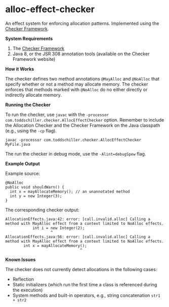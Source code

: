 alloc-effect-checker
====================

An effect system for enforcing allocation patterns. Implemented using the [Checker Framework](http://checkerframework.org).

__System Requirements__

1. The [Checker Framework](http://checkerframework.org)
2. Java 8, or the JSR 308 annotation tools (available on the Checker Framework website)

__How it Works__

The checker defines two method annotations `@MayAlloc` and `@NoAlloc` that specify whether or not a method may allocate memory.
The checker enforces that methods marked with `@NoAlloc` do no either directly or indirectly allocate memory.

__Running the Checker__

To run the checker, use `javac` with the `-processor com.toddschiller.checker.AllocEffectChecker` option. 
Remember to include the Allocation Checker and the Checker Framework on the Java classpath (e.g., using the `-cp` flag).

```
javac -processor com.toddschiller.checker.AllocEffectChecker MyFile.java
```

The run the checker in debug mode, use the `-Alint=debugSpew` flag.

__Example Output__

Example source:
```
@NoAlloc 
public void shouldWarn() {
  int x = mayAllocateMemory(); // an unannotated method
  int y = new Integer(3);
}
```

The corresponding checker output:

```
AllocationEffects.java:42: error: [call.invalid.alloc] Calling a method with MayAlloc effect from a context limited to NoAlloc effects.
            int i = new Integer(2);
                    ^
AllocationEffects.java:56: error: [call.invalid.alloc] Calling a method with MayAlloc effect from a context limited to NoAlloc effects.
        int x = mayAllocateMemory();
                                 ^
```

__Known Issues__

The checker does not currently detect allocations in the following cases:

* Reflection
* Static initializers (which run the first time a class is referenced during the execution)
* System methods and built-in operators, e.g., string concatenation `str1 + str2`



